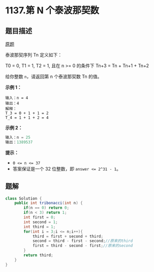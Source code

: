 # 1137.第 N 个泰波那契数

## 题目描述

[原题](https://leetcode-cn.com/problems/n-th-tribonacci-number/)

泰波那契序列 Tn 定义如下：

T0 = 0, T1 = 1, T2 = 1, 且在 n &gt;= 0 的条件下 Tn+3 = Tn + Tn+1 + Tn+2

给你整数 `n`，请返回第 n 个泰波那契数 Tn 的值。

**示例 1：**

```text
输入：n = 4
输出：4
解释：
T_3 = 0 + 1 + 1 = 2
T_4 = 1 + 1 + 2 = 4
```

**示例 2：**

```java
输入：n = 25
输出：1389537
```

**提示：**

* `0 <= n <= 37`
* 答案保证是一个 32 位整数，即 `answer <= 2^31 - 1`。

## 题解

```java
class Solution {
    public int tribonacci(int n) {
        if(n == 0) return 0;
        if(n < 3) return 1;
        int first = 0;
        int second = 1;
        int third = 1;
        for(int i = 3;i <= n;i++){
            third = first + second + third;
            second = third - first - second;//原来的third
            first = third - second - first;//原来的second
        }
        return third;
    }
}
```

